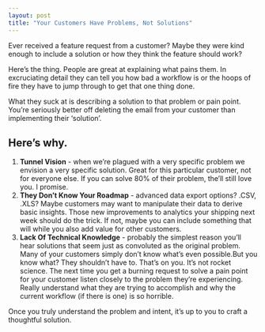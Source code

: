 ```yaml
---
layout: post
title: "Your Customers Have Problems, Not Solutions"
---
```


Ever received a feature request from a customer? Maybe they were kind enough to include a solution or how they think the feature should work?

Here’s the thing. People are great at explaining what pains them. In excruciating detail they can tell you how bad a workflow is or the hoops of fire they have to jump through to get that one thing done.

What they suck at is describing a solution to that problem or pain point. You’re seriously better off deleting the email from your customer than implementing their ‘solution’.

## Here’s why.

1. __Tunnel Vision__ - when we’re plagued with a very specific problem we envision a very specific solution. Great for this particular customer, not for everyone else. If you can solve 80% of their problem, the’ll still love you. I promise.
2. __They Don’t Know Your Roadmap__ - advanced data export options? .CSV, .XLS? Maybe customers may want to manipulate their data to derive basic insights. Those new improvements to analytics your shipping next week should do the trick. If not, maybe you can include something that will while you also add value for other customers.
3. __Lack Of Technical Knowledge__ - probably the simplest reason you’ll hear solutions that seem just as convoluted as the original problem. Many of your customers simply don’t know what’s even possible.But you know what? They shouldn’t have to. That’s on you.
It’s not rocket science. The next time you get a burning request to solve a pain point for your customer listen closely to the problem they’re experiencing. Really understand what they are trying to accomplish and why the current workflow (if there is one) is so horrible.

Once you truly understand the problem and intent, it’s up to you to craft a thoughtful solution.
